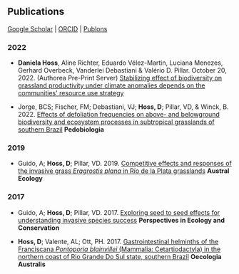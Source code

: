 ## Publications

[Google Scholar](https://scholar.google.com/xxx)  \|  [ORCID](https://orcid.org/0000-0002-6766-3904)  \|  [Publons](https://publons.com/researcher/1910318/daniela-hoss/)



### 2022

* **Daniela Hoss**, Aline Richter, Eduardo Vélez-Martin, Luciana Menezes, Gerhard Overbeck, Vanderlei Debastiani & Valério D. Pillar. October 20, 2022. (Authorea Pre-Print Server) [Stabilizing effect of biodiversity on grassland productivity under climate anomalies depends on the communities' resource use strategy](https://doi.org/10.22541/au.166627302.27738942/v1)

* Jorge, BCS; Fischer, FM; Debastiani, VJ; **Hoss, D**; Pillar, VD, & Winck, B. 2022. [Effects of defoliation frequencies on above- and belowground biodiversity and ecosystem processes in subtropical grasslands of southern Brazil](https://doi.org/10.1016/j.pedobi.2021.150786) **Pedobiologia**


### 2019

* Guido, A; **Hoss, D**; Pillar, VD. 2019. [Competitive effects and responses of the invasive grass *Eragrostis plana* in Río de la Plata grasslands](http://doi.wiley.com/10.1111/aec.12822) **Austral Ecology**


### 2017

* Guido, A; **Hoss, D**; Pillar, VD. 2017. [Exploring seed to seed effects for understanding invasive species success](http://dx.doi.org/10.1016/j.pecon.2017.07.006) **Perspectives in Ecology and Conservation**

* **Hoss, D**; Valente, AL; Ott, PH. 2017. [Gastrointestinal helminths of the Franciscana *Pontoporia blainvillei* (Mammalia: Cetartiodactyla) in the northern coast of Rio Grande Do Sul state, southern Brazil](https://doi.org/10.4257/oeco.2017.2101.08) **Oecologia Australis**
